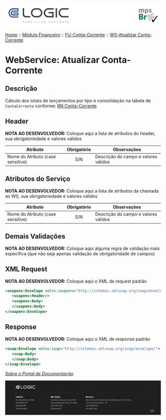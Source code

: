 ![Cabecalho](../../../ReadMe-Anexos/Cabecalho.png)


[Home](../../../ReadMe.md) :: [Módulo Financeiro](../../Modulo-Financeiro.md) :: [FU-Conta-Corrente](../FU-Conta-Corrente.md) :: [WS-Atualizar Conta-Corrente](WS-Atualizar-Conta-Corrente.md)


# WebService: Atualizar Conta-Corrente

## Descrição

Cálculo dos totais de lançamentos por tipo e consolidação na tabela de `ContaCorrente` conforme: [RN Conta-Corrente](../Regras-de-Negocios/RN-Conta-Corrente.md)

## Header

**NOTA AO DESENVOLVEDOR:** Coloque aqui a lista de atributos do header, sua obrigatoriedade e valores válidos

| Atributo                          | Obrigatório | Observações                          |
|-----------------------------------|:-----------:|--------------------------------------|
| Nome do Atributo (case sensitive) |     S/N     | Descrição do campo e valores válidos |


## Atributos do Serviço

**NOTA AO DESENVOLVEDOR:** Coloque aqui a lista de atributos da chamada ao WS, sua obrigatoriedade e valores válidos

| Atributo                          | Obrigatório | Observações                          |
|-----------------------------------|:-----------:|--------------------------------------|
| Nome do Atributo (case sensitive) |     S/N     | Descrição do campo e valores válidos |


## Demais Validações

**NOTA AO DESENVOLVEDOR:** Coloque aqui alguma regra de validação mais especifica (que não seja apenas validação de obrigatoridade de campos)


## XML Request

**NOTA AO DESENVOLVEDOR:** Coloque aqui o XML de request padrão

~~~xml
<soapenv:Envelope xmlns:soapenv="http://schemas.xmlsoap.org/soap/envelope/">
   <soapenv:Header/>
   <soapenv:Body>
   </soapenv:Body>
</soapenv:Envelope>
~~~

## Response

**NOTA AO DESENVOLVEDOR:** Coloque aqui o XML de response padrão

~~~xml
<soap:Envelope xmlns:soap="http://schemas.xmlsoap.org/soap/envelope/">
   <soap:Body>
   </soap:Body>
</soap:Envelope>
~~~

_[Sobre o Portal de Documentação](../../../About/About.md)_

![Rodape](../../../ReadMe-Anexos/Rodape.png)
